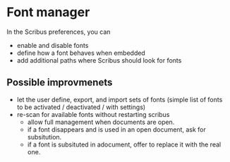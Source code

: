 # Font manager

In the Scribus preferences, you can

- enable and disable fonts
- define how a font behaves when embedded
- add additional paths where Scribus should look for fonts

## Possible improvmenets

- let the user define, export,  and import sets of fonts (simple list of fonts to be activated / deactivated / with settings)
- re-scan for available fonts without restarting scribus
  - allow full management when documents are open.
  - if a font disappears and is used in an open document, ask for subsitution.
  - if a font is subsituted in adocument, offer to replace it with the real one.

